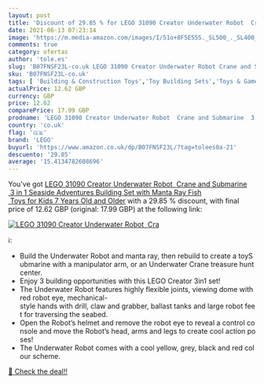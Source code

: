 ```yaml
---
layout: post
title: 'Discount of 29.85 % for LEGO 31090 Creator Underwater Robot  Cra'
date: 2021-06-13 07:23:14
image: 'https://m.media-amazon.com/images/I/51o+8F5ES5S._SL500_._SL400_.jpg'
comments: true
category: ofertas
author: 'tole.es'
slug: 'B07FNSF23L-co.uk LEGO 31090 Creator Underwater Robot Crane and Submarine...'
sku: 'B07FNSF23L-co.uk'
tags: [ 'Building & Construction Toys','Toy Building Sets','Toys & Games','Toys Store','lego', ]
actualPrice: 12.62 GBP
currency: GBP
price: 12.62
comparePrice: 17.99 GBP
prodname: 'LEGO 31090 Creator Underwater Robot  Crane and Submarine  3 in 1 Seaside Adventures Building Set with Manta Ray Fish  Toys for Kids 7 Years Old and Older'
country: 'co.uk'
flag: '🇬🇧'
brand: 'LEGO'
buyurl: 'https://www.amazon.co.uk/dp/B07FNSF23L/?tag=tolees0a-21'
descuento: '29.85'
average: '15.4134782608696'
---
```


You've got [LEGO 31090 Creator Underwater Robot  Crane and Submarine  3 in 1 Seaside Adventures Building Set with Manta Ray Fish  Toys for Kids 7 Years Old and Older](https://www.amazon.co.uk/dp/B07FNSF23L/?tag=tolees0a-21) with a  29.85 % discount, with final price of 12.62 GBP (original: 17.99 GBP) at the following link:

[![LEGO 31090 Creator Underwater Robot  Cra](https://m.media-amazon.com/images/I/51o+8F5ES5S._SL500_._SL400_.jpg)](https://www.amazon.co.uk/dp/B07FNSF23L/?tag=tolees0a-21)

ℹ️:

- Build the Underwater Robot and manta ray, then rebuild to create a toySubmarine with a manipulator arm, or an Underwater Crane treasure huntcenter.
- Enjoy 3 building opportunities with this LEGO Creator 3in1 set!
- The Underwater Robot features highly flexible joints, viewing dome with red robot eye, mechanical-style hands with drill, claw and grabber, ballast tanks and large robot feet for traversing the seabed.
- Open the Robot’s helmet and remove the robot eye to reveal a control console and move the Robot’s head, arms and legs to create cool action poses!
- The Underwater Robot comes with a cool yellow, grey, black and red colour scheme.

[🛒 Check the deal!!](https://www.amazon.co.uk/dp/B07FNSF23L/?tag=tolees0a-21)
